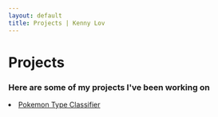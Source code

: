 ```yaml
---
layout: default
title: Projects | Kenny Lov
---
```

# Projects
### Here are some of my projects I've been working on

<p>
  <li><a href= "/projects/pokemon_classifier">Pokemon Type Classifier</a></li>
</p>

